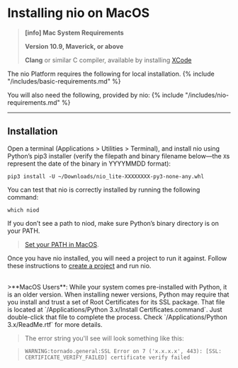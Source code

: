 # Installing nio on <span class="allow-caps">MacOS</span>

> **[info] <span class="allow-caps">Mac</span> System Requirements**
>
> **Version 10.9, Maverick, or above**
>
> **Clang** or similar C compiler, available by installing [XCode](https://itunes.apple.com/us/app/xcode/id497799835?mt=12)
>

The nio Platform requires the following for local installation.
{% include "/includes/basic-requirements.md" %}

You will also need the following, provided by nio:
{% include "/includes/nio-requirements.md" %}

---
## Installation

Open a terminal (Applications > Utilities > Terminal), and install nio using Python’s pip3 installer (verify the filepath and binary filename below—the `X`s represent the date of the binary in YYYYMMDD format):
```
pip3 install -U ~/Downloads/nio_lite-XXXXXXXX-py3-none-any.whl
```
You can test that nio is correctly installed by running the following command:
```
which niod
```

If you don’t see a path to niod, make sure Python’s binary directory is on your PATH.

>  [Set your PATH in MacOS](http://osxdaily.com/2014/08/14/add-new-path-to-path-command-line/).

Once you have nio installed, you will need a project to run it against. Follow these instructions to [create a project](/running-nio/locally.md) and run nio.

<br>
>**MacOS Users**: While your system comes pre-installed with Python, it is an older version. When installing newer versions, Python may require that you install and trust a set of Root Certificates for its SSL package. That file is located at `/Applications/Python 3.x/Install Certificates.command`. Just double-click that file to complete the process. Check `/Applications/Python 3.x/ReadMe.rtf` for more details.

>The error string you'll see will look something like this:

>```WARNING:tornado.general:SSL Error on 7 ('x.x.x.x', 443): [SSL: CERTIFICATE_VERIFY_FAILED] certificate verify failed```
